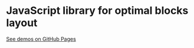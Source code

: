 # JavaScript library for optimal blocks layout
[See demos on GitHub Pages](xantorohara.github.io/pkmx)

